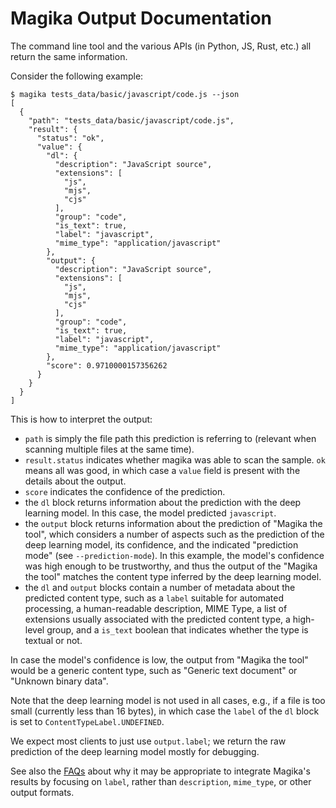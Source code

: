 # Magika Output Documentation

The command line tool and the various APIs (in Python, JS, Rust, etc.) all return the same information.

Consider the following example:

```shell
$ magika tests_data/basic/javascript/code.js --json
[
  {
    "path": "tests_data/basic/javascript/code.js",
    "result": {
      "status": "ok",
      "value": {
        "dl": {
          "description": "JavaScript source",
          "extensions": [
            "js",
            "mjs",
            "cjs"
          ],
          "group": "code",
          "is_text": true,
          "label": "javascript",
          "mime_type": "application/javascript"
        },
        "output": {
          "description": "JavaScript source",
          "extensions": [
            "js",
            "mjs",
            "cjs"
          ],
          "group": "code",
          "is_text": true,
          "label": "javascript",
          "mime_type": "application/javascript"
        },
        "score": 0.9710000157356262
      }
    }
  }
]
```

This is how to interpret the output:
- `path` is simply the file path this prediction is referring to (relevant when scanning multiple files at the same time).
- `result.status` indicates whether magika was able to scan the sample. `ok` means all was good, in which case a `value` field is present with the details about the output.
- `score` indicates the confidence of the prediction.
- the `dl` block returns information about the prediction with the deep learning model. In this case, the model predicted `javascript`.
- the `output` block returns information about the prediction of "Magika the tool", which considers a number of aspects such as the prediction of the deep learning model, its confidence, and the indicated "prediction mode" (see `--prediction-mode`). In this example, the model's confidence was high enough to be trustworthy, and thus the output of the "Magika the tool" matches the content type inferred by the deep learning model.
- the `dl` and `output` blocks contain a number of metadata about the predicted content type, such as a `label` suitable for automated processing, a human-readable description, MIME Type, a list of extensions usually associated with the predicted content type, a high-level group, and a `is_text` boolean that indicates whether the type is textual or not.

In case the model's confidence is low, the output from "Magika the tool" would be a generic content type, such as "Generic text document" or "Unknown binary data".

Note that the deep learning model is not used in all cases, e.g., if a file is too small (currently less than 16 bytes), in which case the `label` of the `dl` block is set to `ContentTypeLabel.UNDEFINED`.

We expect most clients to just use `output.label`; we return the raw prediction of the deep learning model mostly for debugging.

See also the [FAQs](./faq.md) about why it may be appropriate to integrate Magika's results by focusing on `label`, rather than `description`, `mime_type`, or other output formats.
